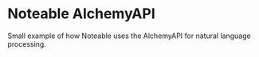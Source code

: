 Noteable AlchemyAPI
===================

Small example of how Noteable uses the AlchemyAPI for natural language processing.

